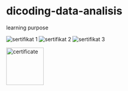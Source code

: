 # dicoding-data-analisis
learning purpose

![sertifikat 1](https://drive.google.com/file/d/12dhG_kzcnFAs3Bjre2X2YAtyswRyARs0/view?usp=sharing)
![sertifikat 2](https://drive.google.com/file/d/1qfjWZfYJvhwR0jMms_0U_-ddENQ02rKg/view?usp=sharing)
![sertifikat 3](https://drive.google.com/file/d/1izBZ-dDc_gfyRafh2rywUYoR-gGOJpzZ/view?usp=sharing)

<img src="[/assets/img/MarineGEO_logo.png](https://drive.google.com/file/d/12dhG_kzcnFAs3Bjre2X2YAtyswRyARs0/view?usp=sharing)" alt="certificate" style="height: 100px; width:100px;"/>
